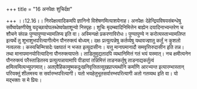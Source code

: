 +++
title = "16 अनपेक्षः शुचिर्दक्ष"

+++
।।12.16।। निरपेक्षत्वादिकमपि ज्ञानिनो विशेषणमित्याशयेनाह। अनपेक्षः
देहेन्द्रियविषयसंबन्धेषु सर्वेष्वपेक्षणीयेषु
यदृच्छायोपलब्धेष्वपेक्षाशून्यो निस्पृहः। शुचिः मृदम्ब्वादिनिमित्तेन
बाह्येन दयादिनाभ्यन्तरेण च शौचने संपन्नः पुण्यापुण्याभ्यामलिप्य इति वा।
अस्मिन्पक्षे प्रकरणाविरोधः। पुण्यापुण्ये न करोत्यस्ताभ्यामलिप्त इत्यर्थे
तु शूभाशुभपरित्यागीत्येन पौनरुक्त्यं बोध्यम्। दक्षः प्रत्युत्पन्नेषु
कर्तव्येषु यथावज्ज्ञातु कर्तुं न कुशलो नत्वलसः। कस्यचिन्मित्रादेः
पक्षपातं न भजत इत्युदासीनः। यत्तु मानापमानादौ समवृत्तिरुदासीन इति तन्न।
तथा मानापमानयोरित्यादिना पौनरुक्त्यापत्तेः। ताडितुमुद्यतादपि
व्यथानिमित्तं गतं भयं यस्मात्। नच क्षमीत्यनेन पौनरुक्त्यं परैस्ताडितस्य
प्रत्युत्पन्नायामापि पीडायां तन्निमित्तं ताडनकर्तृषु ताडनाद्यकर्तुत्वं
क्षमित्वमित्यभ्युपगमात्।
अतएवैहिकामुष्मकदुःखनिवृत्तितत्सुखप्राप्त्यर्थानि कर्माणि आरभ्यन्त
इत्यारम्भास्तान् परियक्तुं शीलमस्य स सर्वारम्भपरित्यागी। यतो
भयहेतुभूतसर्वारम्भपरित्यागी अतो गतव्यथ इति वा। यो मद्भक्तः स मे प्रियः।
